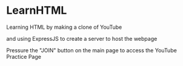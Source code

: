 # LearnHTML
Learning HTML by making a clone of YouTube

and using ExpressJS to create a server to host the webpage

Pressure the "JOIN" button on the main page to access the YouTube Practice Page
